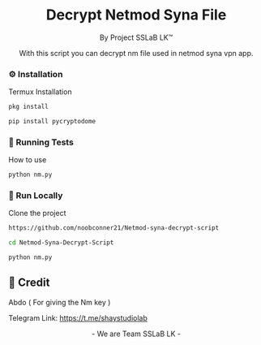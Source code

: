 <div align='center'>

<h1>Decrypt Netmod Syna File</h1>
<p>By Project SSLaB LK™</p>

<p>With this script you can decrypt nm file used in netmod syna vpn app.</p>



</div>


### :gear: Installation

Termux Installation
```bash
pkg install
```

```bash
pip install pycryptodome
```


### :test_tube: Running Tests

How to use
```bash
python nm.py
```


### :running: Run Locally

Clone the project

```bash
https://github.com/noobconner21/Netmod-syna-decrypt-script
```

```bash
cd Netmod-Syna-Decrypt-Script
```

```bash
python nm.py
```


## :handshake: Credit

Abdo ( For giving the Nm key )

Telegram Link: https://t.me/shaystudiolab

<div align='center'>

<p>- We are Team SSLaB LK -</p>
